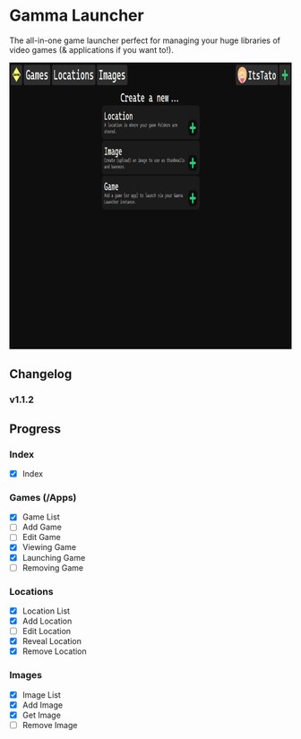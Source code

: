 # Gamma Launcher
The all-in-one game launcher perfect for managing your huge libraries of video games (& applications if you want to!).

<div align="center">
	<img src="GammaShowcase.png" alt="Showcase picture" height="512">
</div>

## Changelog
### v1.1.2

## Progress
### Index
- [x] Index

### Games (/Apps)
- [x] Game List
- [ ] Add Game
- [ ] Edit Game
- [x] Viewing Game
- [x] Launching Game
- [ ] Removing Game

### Locations
- [x] Location List
- [x] Add Location
- [ ] Edit Location
- [x] Reveal Location
- [x] Remove Location

### Images
- [x] Image List
- [x] Add Image
- [x] Get Image
- [ ] Remove Image
